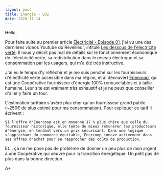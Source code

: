 ```yaml
---
layout: post
title: Énergie - E02
date: 2020-11-14
---
```


Hello,

Pour faire suite au premier article [Électricité - Episode 01](https://noxinmortus.github.io/2020/08/19/energy01.html), j'ai vu une des dernières vidéos Youtube du Réveilleur, intitulé [Les dessous de l'électricité verte](https://www.youtube.com/watch?v=goceQuwWwKA). Il nous y décrit pas mal de détails sur le fonctionnement économique de l'électricité verte, sa redistribution dans le réseau électrique et sa consommation par les usagers, qui m'a été très instructive.

J'ai eu le temps d'y réfléchir et je me suis penché sur les fournisseurs d'électficité verte accessible dans ma région, et ai découvert [Enercoop](https://www.enercoop.fr/), qui est une Coopérative fournisseur d'énergie 100% renouvelables et à taille humaine. Leur site est vraiment très exhaustif et je ne peux que conseiller d'aller y faire un tour.

L'estimation tarifaire s'avère plus cher qu'un fournisseur grand public (~250€ de plus estimé pour ma consommation). Pour expliquer ce tarif il écrivent :
```
Si l'offre d'Enercoop est en moyenne 17 % plus chère que celle du fournisseur historique, elle tente de mieux rémunérer les producteurs d'énergie, en tendant vers un prix sécurisant. Dans une logique s'approchant du commerce équitable, Enercoop innove activement dans ses offres d'achat pour se rapprocher des coûts de production.
```

Et... ça ne me pose pas de problème de donner un peu plus de mon argent à une Coopérative qui oeuvre pour la transition énergétique. Un petit pas de plus dans la bonne direction.

A+

